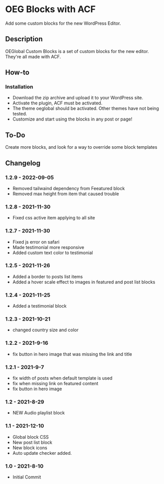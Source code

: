 # OEG Blocks with ACF

Add some custom blocks for the new WordPress Editor.

## Description

OEGlobal Custom Blocks is a set of custom blocks for the new editor. They're all made with ACF.

## How-to

### Installation

- Download the zip archive and upload it to your WordPress site.
- Activate the plugin, ACF must be activated.
- The theme oeglobal should be activated. Other themes have not being tested.
- Customize and start using the blocks in any post or page!

## To-Do

Create more blocks, and look for a way to override some block templates

## Changelog

### 1.2.9 - 2022-09-05

- Removed tailwaind dependency from Feeatured block
- Removed max height from item that caused trouble

### 1.2.8 - 2021-11-30

- Fixed css active item applying to all site

### 1.2.7 - 2021-11-30

- Fixed js error on safari
- Made testimonial more responsive
- Added custom text color to testimonial

### 1.2.5 - 2021-11-26

- Added a border to posts list items
- Added a hover scale effect to images in featured and post list blocks

### 1.2.4 - 2021-11-25

- Added a testimonial block

### 1.2.3 - 2021-10-21

- changed country size and color

### 1.2.2 - 2021-9-16

- fix button in hero image that was missing the link and title

### 1.2.1 - 2021-9-7

- fix width of posts when default template is used
- fix when missing link on featured content
- fix button in hero image

### 1.2 - 2021-8-29

- NEW Audio playlist block

### 1.1 - 2021-12-10

- Global block CSS
- New post list block
- New block icons
- Auto update checker added.

### 1.0 - 2021-8-10

- Initial Commit

